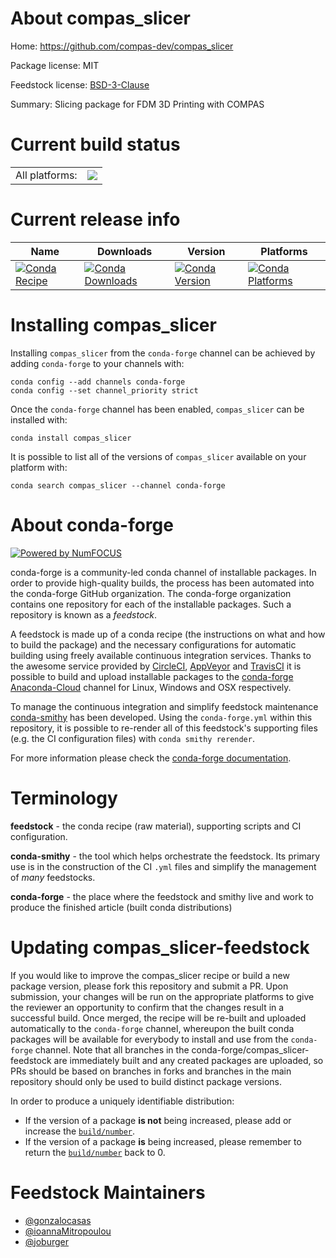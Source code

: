 About compas_slicer
===================

Home: https://github.com/compas-dev/compas_slicer

Package license: MIT

Feedstock license: [BSD-3-Clause](https://github.com/conda-forge/compas_slicer-feedstock/blob/master/LICENSE.txt)

Summary: Slicing package for FDM 3D Printing with COMPAS

Current build status
====================


<table><tr><td>All platforms:</td>
    <td>
      <a href="https://dev.azure.com/conda-forge/feedstock-builds/_build/latest?definitionId=12406&branchName=master">
        <img src="https://dev.azure.com/conda-forge/feedstock-builds/_apis/build/status/compas_slicer-feedstock?branchName=master">
      </a>
    </td>
  </tr>
</table>

Current release info
====================

| Name | Downloads | Version | Platforms |
| --- | --- | --- | --- |
| [![Conda Recipe](https://img.shields.io/badge/recipe-compas_slicer-green.svg)](https://anaconda.org/conda-forge/compas_slicer) | [![Conda Downloads](https://img.shields.io/conda/dn/conda-forge/compas_slicer.svg)](https://anaconda.org/conda-forge/compas_slicer) | [![Conda Version](https://img.shields.io/conda/vn/conda-forge/compas_slicer.svg)](https://anaconda.org/conda-forge/compas_slicer) | [![Conda Platforms](https://img.shields.io/conda/pn/conda-forge/compas_slicer.svg)](https://anaconda.org/conda-forge/compas_slicer) |

Installing compas_slicer
========================

Installing `compas_slicer` from the `conda-forge` channel can be achieved by adding `conda-forge` to your channels with:

```
conda config --add channels conda-forge
conda config --set channel_priority strict
```

Once the `conda-forge` channel has been enabled, `compas_slicer` can be installed with:

```
conda install compas_slicer
```

It is possible to list all of the versions of `compas_slicer` available on your platform with:

```
conda search compas_slicer --channel conda-forge
```


About conda-forge
=================

[![Powered by NumFOCUS](https://img.shields.io/badge/powered%20by-NumFOCUS-orange.svg?style=flat&colorA=E1523D&colorB=007D8A)](http://numfocus.org)

conda-forge is a community-led conda channel of installable packages.
In order to provide high-quality builds, the process has been automated into the
conda-forge GitHub organization. The conda-forge organization contains one repository
for each of the installable packages. Such a repository is known as a *feedstock*.

A feedstock is made up of a conda recipe (the instructions on what and how to build
the package) and the necessary configurations for automatic building using freely
available continuous integration services. Thanks to the awesome service provided by
[CircleCI](https://circleci.com/), [AppVeyor](https://www.appveyor.com/)
and [TravisCI](https://travis-ci.com/) it is possible to build and upload installable
packages to the [conda-forge](https://anaconda.org/conda-forge)
[Anaconda-Cloud](https://anaconda.org/) channel for Linux, Windows and OSX respectively.

To manage the continuous integration and simplify feedstock maintenance
[conda-smithy](https://github.com/conda-forge/conda-smithy) has been developed.
Using the ``conda-forge.yml`` within this repository, it is possible to re-render all of
this feedstock's supporting files (e.g. the CI configuration files) with ``conda smithy rerender``.

For more information please check the [conda-forge documentation](https://conda-forge.org/docs/).

Terminology
===========

**feedstock** - the conda recipe (raw material), supporting scripts and CI configuration.

**conda-smithy** - the tool which helps orchestrate the feedstock.
                   Its primary use is in the construction of the CI ``.yml`` files
                   and simplify the management of *many* feedstocks.

**conda-forge** - the place where the feedstock and smithy live and work to
                  produce the finished article (built conda distributions)


Updating compas_slicer-feedstock
================================

If you would like to improve the compas_slicer recipe or build a new
package version, please fork this repository and submit a PR. Upon submission,
your changes will be run on the appropriate platforms to give the reviewer an
opportunity to confirm that the changes result in a successful build. Once
merged, the recipe will be re-built and uploaded automatically to the
`conda-forge` channel, whereupon the built conda packages will be available for
everybody to install and use from the `conda-forge` channel.
Note that all branches in the conda-forge/compas_slicer-feedstock are
immediately built and any created packages are uploaded, so PRs should be based
on branches in forks and branches in the main repository should only be used to
build distinct package versions.

In order to produce a uniquely identifiable distribution:
 * If the version of a package **is not** being increased, please add or increase
   the [``build/number``](https://docs.conda.io/projects/conda-build/en/latest/resources/define-metadata.html#build-number-and-string).
 * If the version of a package **is** being increased, please remember to return
   the [``build/number``](https://docs.conda.io/projects/conda-build/en/latest/resources/define-metadata.html#build-number-and-string)
   back to 0.

Feedstock Maintainers
=====================

* [@gonzalocasas](https://github.com/gonzalocasas/)
* [@ioannaMitropoulou](https://github.com/ioannaMitropoulou/)
* [@joburger](https://github.com/joburger/)

